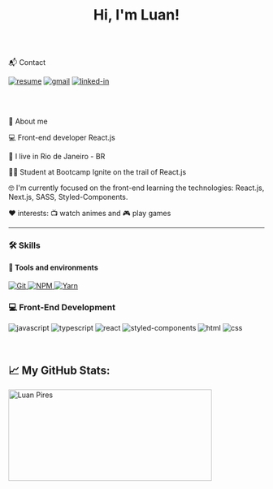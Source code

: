 <h1 align="center">
  Hi, I'm Luan!
</h1>

<br />
<br />

📬 Contact

[![resume](https://img.shields.io/badge/Resume-4285F4?style=for-the-badge&logo=read-the-docs&logoColor=white)]([https://drive.google.com/file/d/175NMWD6yJKsCqw7PWO5Q7BZ234KrpTKc/view?usp=sharing](https://drive.google.com/file/d/175NMWD6yJKsCqw7PWO5Q7BZ234KrpTKc/view?usp=sharing))
[![gmail](https://img.shields.io/badge/Gmail-D14836?style=for-the-badge&logo=Gmail&logoColor=white)](mailto:luan.94pires@gmail.com)
[![linked-in](https://img.shields.io/badge/Linkedin-0077B5?style=for-the-badge&logo=LinkedIn&logoColor=white)](https://www.linkedin.com/in/luan-pires-359216184/)
   
<br />
<br />
<!-- About -->

🚀 About me

<p align="left">
  💻 Front-end developer React.js
</p>

<p align="left">
  📌 I live in Rio de Janeiro - BR
</p>

<p align="left">
  👨‍🎓 Student at Bootcamp Ignite on the trail of React.js
</p>
<p align="left">
 🤓 I'm currently focused on the front-end learning the technologies: React.js, Next.js, SASS, Styled-Components.
</p>

<p align="left">❤️ interests: 📺 watch animes and 🎮 play games</p>

---

### 🛠️ Skills

#### :wrench: Tools and environments

<!-- GIT -->
<a href="#">
      <img alt="Git" src="https://img.shields.io/badge/Git-F05032.svg?style=for-the-badge&logo=git&logoColor=white" />
</a>
<!-- NPM -->
<a href="#">
      <img alt="NPM" src="https://img.shields.io/badge/NPM-CB3837.svg?style=for-the-badge&logo=npm&logoColor=white" />
</a>
<!-- YARN -->
<a href="#">
      <img alt="Yarn" src="https://img.shields.io/badge/Yarn-2C8EBB.svg?style=for-the-badge&logo=yarn&logoColor=white" />
</a>

### :computer: Front-End Development

![javascript](https://img.shields.io/badge/JavaScript-323330?style=for-the-badge&logo=javascript&logoColor=F7DF1E)
![typescript](https://img.shields.io/badge/TypeScript-3178C6?style=for-the-badge&logo=typescript&logoColor=white)
![react](https://img.shields.io/badge/React-20232A?style=for-the-badge&logo=react&logoColor=61DAFB)
![styled-components](https://img.shields.io/badge/styled_components-DB7093?style=for-the-badge&logo=styled-components&logoColor=white)
![html](https://img.shields.io/badge/HTML5-E34F26?style=for-the-badge&logo=html5&logoColor=white)
![css](https://img.shields.io/badge/CSS3-1572B6?style=for-the-badge&logo=css3&logoColor=white)

<br />

## 📈 **My GitHub Stats:**

<!-- Stats -->
<p>
    <img width="400" height="180em" src="https://github-readme-stats.vercel.app/api/top-langs/?username=luanpires94&theme=dracula&layout=compact" alt="Luan Pires" />
</p>
